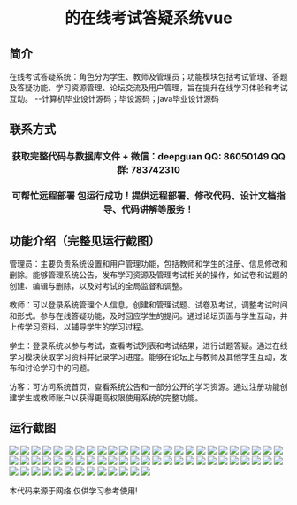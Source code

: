 <p><h1 align="center">的在线考试答疑系统vue</h1></p>

## 简介
在线考试答疑系统：角色分为学生、教师及管理员；功能模块包括考试管理、答题及答疑功能、学习资源管理、论坛交流及用户管理，旨在提升在线学习体验和考试互动。    --计算机毕业设计源码；毕设源码；java毕业设计源码


## 联系方式
<p><h3 align="center">获取完整代码与数据库文件 + 微信：deepguan QQ: 86050149 QQ群: 783742310</h3></p>
<p><h3 align="center">可帮忙远程部署 包运行成功！提供远程部署、修改代码、设计文档指导、代码讲解等服务！</h3></p>

## 功能介绍（完整见运行截图）
管理员：主要负责系统设置和用户管理功能，包括教师和学生的注册、信息修改和删除。能够管理系统公告，发布学习资源及管理考试相关的操作，如试卷和试题的创建、编辑与删除，以及对考试的全局监督和调整。

教师：可以登录系统管理个人信息，创建和管理试题、试卷及考试，调整考试时间和形式。参与在线答疑功能，及时回应学生的提问。通过论坛页面与学生互动，并上传学习资料，以辅导学生的学习过程。

学生：登录系统以参与考试，查看考试列表和考试结果，进行试题答疑。通过在线学习模块获取学习资料并记录学习进度。能够在论坛上与教师及其他学生互动，发布和讨论学习中的问题。

访客：可访问系统首页，查看系统公告和一部分公开的学习资源。通过注册功能创建学生或教师账户以获得更高权限使用系统的完整功能。


## 运行截图
![](img/001.jpg)
![](img/002.jpg)
![](img/003.jpg)
![](img/004.jpg)
![](img/005.jpg)
![](img/006.jpg)
![](img/007.jpg)
![](img/008.jpg)
![](img/009.jpg)
![](img/010.jpg)
![](img/011.jpg)
![](img/012.jpg)
![](img/013.jpg)
![](img/014.jpg)
![](img/015.jpg)
![](img/016.jpg)
![](img/017.jpg)
![](img/018.jpg)
![](img/019.jpg)
![](img/020.jpg)
![](img/021.jpg)
![](img/022.jpg)
![](img/023.jpg)
![](img/024.jpg)
![](img/025.jpg)
![](img/026.jpg)
![](img/027.jpg)
![](img/028.jpg)
![](img/029.jpg)
![](img/030.jpg)
![](img/031.jpg)
![](img/032.jpg)
![](img/033.jpg)
![](img/034.jpg)
![](img/035.jpg)
![](img/036.jpg)
![](img/037.jpg)
![](img/038.jpg)
![](img/039.jpg)
![](img/040.jpg)
![](img/041.jpg)
![](img/042.jpg)
![](img/043.jpg)
![](img/044.jpg)
![](img/045.jpg)
![](img/046.jpg)
![](img/047.jpg)
![](img/048.jpg)
![](img/049.jpg)
![](img/050.jpg)
![](img/051.jpg)
![](img/052.jpg)
![](img/053.jpg)
![](img/054.jpg)
![](img/055.jpg)
![](img/056.jpg)
![](img/057.jpg)
![](img/058.jpg)
![](img/059.jpg)
![](img/060.jpg)
![](img/061.jpg)
![](img/062.jpg)
![](img/063.jpg)

<p>本代码来源于网络,仅供学习参考使用!</p>
